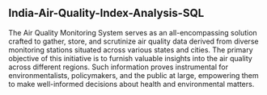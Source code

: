 ## India-Air-Quality-Index-Analysis-SQL


The Air Quality Monitoring System serves as an all-encompassing solution crafted to gather, store, and scrutinize air quality data derived from diverse monitoring stations situated across various states and cities. The primary objective of this initiative is to furnish valuable insights into the air quality across different regions. Such information proves instrumental for environmentalists, policymakers, and the public at large, empowering them to make well-informed decisions about health and environmental matters.
